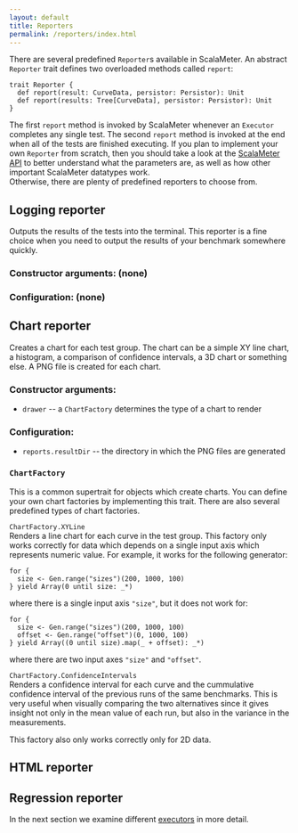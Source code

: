 ```yaml
---
layout: default
title: Reporters
permalink: /reporters/index.html
---
```



There are several predefined `Reporter`s available in ScalaMeter.
An abstract `Reporter` trait defines two overloaded methods called `report`:

    trait Reporter {
      def report(result: CurveData, persistor: Persistor): Unit
      def report(results: Tree[CurveData], persistor: Persistor): Unit
    }

The first `report` method is invoked by ScalaMeter whenever an `Executor` completes
any single test.
The second `report` method is invoked at the end when all of the tests are finished
executing.
If you plan to implement your own `Reporter` from scratch, then you should take
a look at the [ScalaMeter API](/home/api) to better understand what the parameters
are, as well as how other important ScalaMeter datatypes work.
<br/>
Otherwise, there are plenty of predefined reporters to choose from.


## Logging reporter

Outputs the results of the tests into the terminal.
This reporter is a fine choice when you need to output the results
of your benchmark somewhere quickly.


### Constructor arguments: (none)


### Configuration: (none)


## Chart reporter

Creates a chart for each test group.
The chart can be a simple XY line chart, a histogram, a comparison of confidence
intervals, a 3D chart or something else.
A PNG file is created for each chart.


### Constructor arguments:

- `drawer` -- a `ChartFactory` determines the type of a chart to render


### Configuration:

- `reports.resultDir` -- the directory in which the PNG files are generated


### `ChartFactory`

This is a common supertrait for objects which create charts.
You can define your own chart factories by implementing this
trait.
There are also several predefined types of chart factories.

`ChartFactory.XYLine`
<br/>
Renders a line chart for each curve in the test group.
This factory only works correctly for data which depends on a single
input axis which represents numeric value.
For example, it works for the following generator:

    for {
      size <- Gen.range("sizes")(200, 1000, 100)
    } yield Array(0 until size: _*)

where there is a single input axis `"size"`, but it does not work for:

    for {
      size <- Gen.range("sizes")(200, 1000, 100)
      offset <- Gen.range("offset")(0, 1000, 100)
    } yield Array((0 until size).map(_ + offset): _*)

where there are two input axes `"size"` and `"offset"`.

`ChartFactory.ConfidenceIntervals`
<br/>
Renders a confidence interval for each curve and the cummulative confidence
interval of the previous runs of the same benchmarks.
This is very useful when visually comparing the two alternatives since it
gives insight not only in the mean value of each run, but also in the
variance in the measurements.

This factory also only works correctly only for 2D data.


## HTML reporter



## Regression reporter



In the next section we examine different [executors](/home/gettingstarted/executors/) in more detail.





















